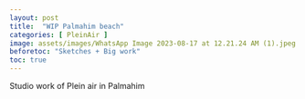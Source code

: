 ```yaml
---
layout: post
title:  "WIP Palmahim beach"
categories: [ PleinAir ]
image: assets/images/WhatsApp Image 2023-08-17 at 12.21.24 AM (1).jpeg
beforetoc: "Sketches + Big work"
toc: true
---
```


Studio work of Plein air in Palmahim 
